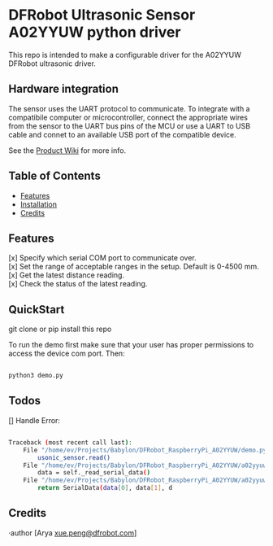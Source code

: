 # DFRobot Ultrasonic Sensor A02YYUW python driver

This repo is intended to make a configurable driver for the A02YYUW DFRobot ultrasonic driver.

## Hardware integration

The sensor uses the UART protocol to communicate. To integrate with a compatibile computer or microcontroller, connect the appropriate wires from the sensor to the UART bus pins of the MCU or use a UART to USB cable and connet to an available USB port of the compatible device. 

See the [Product Wiki](https://wiki.dfrobot.com/_A02YYUW_Waterproof_Ultrasonic_Sensor_SKU_SEN0311) for more info.

## Table of Contents

* [Features](#feature)
* [Installation](#installation)
* [Credits](#credits)

## Features

[x] Specify which serial COM port to communicate over.  
[x] Set the range of acceptable ranges in the setup. Default is 0-4500 mm.  
[x] Get the latest distance reading.  
[x] Check the status of the latest reading.  

## QuickStart

git clone or pip install this repo

To run the demo first make sure that your user has proper permissions to access the device com port. Then:

```bash

python3 demo.py

```

## Todos

[] Handle Error:

```bash

Traceback (most recent call last):
	File "/home/ev/Projects/Babylon/DFRobot_RaspberryPi_A02YYUW/demo.py", line 22, in <module>
		usonic_sensor.read()
	File "/home/ev/Projects/Babylon/DFRobot_RaspberryPi_A02YYUW/a02yyuw_ultrasonic_sensor.py", line 46, in read
		data = self._read_serial_data()
	File "/home/ev/Projects/Babylon/DFRobot_RaspberryPi_A02YYUW/a02yyuw_ultrasonic_sensor.py", line 107, in _read_serial_data
		return SerialData(data[0], data[1], d

```

## Credits

·author [Arya xue.peng@dfrobot.com]
